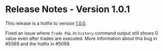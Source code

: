 # Release Notes - Version 1.0.1

This release is a hotfix to version [1.0.0](/release-notes/1.0.0).

Fixed an issue where `Trade P&L` in `history` command output still shows 0 value even after trades are executed. More information about this bug in #5069 and the hotfix in #5099.

